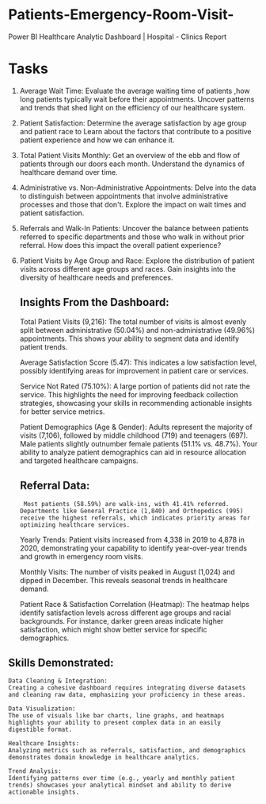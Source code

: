 # Patients-Emergency-Room-Visit-
Power BI Healthcare Analytic Dashboard | Hospital - Clinics Report
# Tasks
1. Average Wait Time: Evaluate the average waiting time of patients ,how long patients typically wait before their appointments. Uncover patterns and trends that shed light on the efficiency of our healthcare system.

2. Patient Satisfaction: Determine the average satisfaction by age group and patient race to Learn about the factors that contribute to a positive patient experience and how we can enhance it.

3. Total Patient Visits Monthly: Get an overview of the ebb and flow of patients through our doors each month. Understand the dynamics of healthcare demand over time.

4. Administrative vs. Non-Administrative Appointments: Delve into the data to distinguish between appointments that involve administrative processes and those that don't. Explore the impact on wait times and patient satisfaction.

5. Referrals and Walk-In Patients: Uncover the balance between patients referred to specific departments and those who walk in without prior referral. How does this impact the overall patient experience?

6. Patient Visits by Age Group and Race: Explore the distribution of patient visits across different age groups and races. Gain insights into the diversity of healthcare needs and preferences.

   ## Insights From the Dashboard:

    Total Patient Visits (9,216):
        The total number of visits is almost evenly split between administrative (50.04%) and non-administrative (49.96%) appointments. This shows your ability to segment data and identify patient trends.

    Average Satisfaction Score (5.47):
        This indicates a low satisfaction level, possibly identifying areas for improvement in patient care or services.

    Service Not Rated (75.10%):
        A large portion of patients did not rate the service. This highlights the need for improving feedback collection strategies, showcasing your skills in recommending actionable insights for better service metrics.

    Patient Demographics (Age & Gender):
        Adults represent the majority of visits (7,106), followed by middle childhood (719) and teenagers (697). Male patients slightly outnumber female patients (51.1% vs. 48.7%). Your ability to analyze patient demographics can aid in resource allocation and targeted healthcare campaigns.

    ## Referral Data:
        Most patients (58.59%) are walk-ins, with 41.41% referred. Departments like General Practice (1,840) and Orthopedics (995) receive the highest referrals, which indicates priority areas for optimizing healthcare services.

    Yearly Trends:
        Patient visits increased from 4,338 in 2019 to 4,878 in 2020, demonstrating your capability to identify year-over-year trends and growth in emergency room visits.

    Monthly Visits:
        The number of visits peaked in August (1,024) and dipped in December. This reveals seasonal trends in healthcare demand.

    Patient Race & Satisfaction Correlation (Heatmap):
        The heatmap helps identify satisfaction levels across different age groups and racial backgrounds. For instance, darker green areas indicate higher satisfaction, which might show better service for specific demographics.

## Skills Demonstrated:

    Data Cleaning & Integration:
    Creating a cohesive dashboard requires integrating diverse datasets and cleaning raw data, emphasizing your proficiency in these areas.

    Data Visualization:
    The use of visuals like bar charts, line graphs, and heatmaps highlights your ability to present complex data in an easily digestible format.

    Healthcare Insights:
    Analyzing metrics such as referrals, satisfaction, and demographics demonstrates domain knowledge in healthcare analytics.

    Trend Analysis:
    Identifying patterns over time (e.g., yearly and monthly patient trends) showcases your analytical mindset and ability to derive actionable insights.

